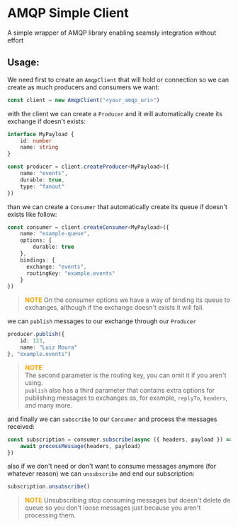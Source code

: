 # AMQP Simple Client
A simple wrapper of AMQP library enabling seamsly integration without effort

## Usage:
We need first to create an `AmqpClient` that will hold or connection so we can create as much producers and consumers we want:
```typescript
const client = new AmqpClient("<your_amqp_uri>")
```

with the client we can create a `Producer` and it will automatically create its exchange if doesn't exists:
```typescript
interface MyPayload {
    id: number
    name: string
}

const producer = client.createProducer<MyPayload>({
    name: "events",
    durable: true,
    type: "fanout"
})
```

than we can create a `Consumer` that automatically create its queue if doesn't exists like follow:
```typescript
const consumer = client.createConsumer<MyPayload>({
    name: "example-queue",
    options: {
        durable: true
    },
    bindings: {
      exchange: "events",
      routingKey: "example.events"
    }
})
```
> <span style="color:orange">**NOTE**</span> On the consumer options we have a way of binding its queue to exchanges, although if the exchange doesn't exists it will fail.

we can `publish` messages to our exchange through our `Producer`
```typescript
producer.publish({
    id: 123,
    name: "Luiz Moura"
}, "example.events")
```
> <span style="color:orange">**NOTE**</span><br/>
> The second parameter is the routing key, you can omit it if you aren't using.<br/>
> `publish` also has a third parameter that contains extra options for publishing messages to exchanges as, for example, `replyTo`, `headers`, and many more.

and finally we can `subscribe` to our `Consumer` and process the messages received:
```typescript
const subscription = consumer.subscribe(async ({ headers, payload }) => {
    await processMessage(headers, payload)
})
```

also if we don't need or don't want to consume messages anymore (for whatever reason) we can `unsubscribe` and end our subscription:
```typescript
subscription.unsubscribe()
```
> <span style="color:orange">**NOTE**</span> Unsubscribing stop consuming messages but doesn't delete de queue so you don't loose messages just because you aren't processing them.